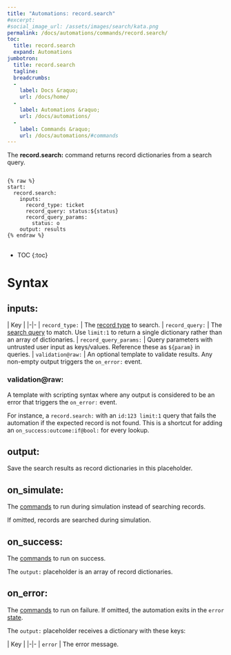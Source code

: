 ```yaml
---
title: "Automations: record.search"
#excerpt: 
#social_image_url: /assets/images/search/kata.png
permalink: /docs/automations/commands/record.search/
toc:
  title: record.search
  expand: Automations
jumbotron:
  title: record.search
  tagline: 
  breadcrumbs:
  -
    label: Docs &raquo;
    url: /docs/home/
  -
    label: Automations &raquo;
    url: /docs/automations/
  -
    label: Commands &raquo;
    url: /docs/automations/#commands
---
```


The **record.search:** command returns record dictionaries from a search query.

<pre>
<code class="language-cerb">
{% raw %}
start:
  record.search:
    inputs:
      record_type: ticket
      record_query: status:${status}
      record_query_params:
        status: o
    output: results
{% endraw %}
</code>
</pre>

* TOC
{:toc}

# Syntax

## inputs:

| Key | 
|-|-
| `record_type:` | The [record type](/docs/records/types/) to search.
| `record_query:` | The [search query](/docs/search/) to match. Use `limit:1` to return a single dictionary rather than an array of dictionaries.
| `record_query_params:` | Query parameters with untrusted user input as keys/values. Reference these as `${param}` in queries.
| `validation@raw:` | An optional template to validate results. Any non-empty output triggers the `on_error:` event.

### validation@raw:

A template with scripting syntax where any output is considered to be an error that triggers the `on_error:` event.

For instance, a `record.search:` with an `id:123 limit:1` query that fails the automation if the expected record is not found. This is a shortcut for adding an `on_success:outcome:if@bool:` for every lookup.

## output:

Save the search results as record dictionaries in this placeholder.

## on_simulate:

The [commands](/docs/automations/#commands) to run during simulation instead of searching records.

If omitted, records are searched during simulation.

## on_success:

The [commands](/docs/automations/#commands) to run on success.

The `output:` placeholder is an array of record dictionaries.

## on_error:

The [commands](/docs/automations/#commands) to run on failure. If omitted, the automation exits in the `error` [state](/docs/automations/#exit-states).

The `output:` placeholder receives a dictionary with these keys:

| Key |
|-|-
| `error` | The error message.